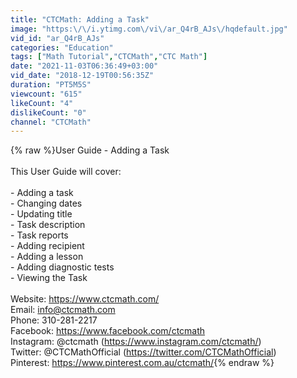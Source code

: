 ```yaml
---
title: "CTCMath: Adding a Task"
image: "https:\/\/i.ytimg.com\/vi\/ar_Q4rB_AJs\/hqdefault.jpg"
vid_id: "ar_Q4rB_AJs"
categories: "Education"
tags: ["Math Tutorial","CTCMath","CTC Math"]
date: "2021-11-03T06:36:49+03:00"
vid_date: "2018-12-19T00:56:35Z"
duration: "PT5M5S"
viewcount: "615"
likeCount: "4"
dislikeCount: "0"
channel: "CTCMath"
---
```

{% raw %}User Guide - Adding a Task<br /><br />This User Guide will cover:<br /><br />- Adding a task<br />- Changing dates<br />- Updating title<br />- Task description<br />- Task reports<br />- Adding recipient<br />- Adding a lesson<br />- Adding diagnostic tests<br />- Viewing the Task<br /><br />Website: <a rel="nofollow" target="blank" href="https://www.ctcmath.com/">https://www.ctcmath.com/</a><br />Email: info@ctcmath.com<br />Phone: 310-281-2217<br />Facebook: <a rel="nofollow" target="blank" href="https://www.facebook.com/ctcmath">https://www.facebook.com/ctcmath</a><br />Instagram: @ctcmath (<a rel="nofollow" target="blank" href="https://www.instagram.com/ctcmath/)">https://www.instagram.com/ctcmath/)</a><br />Twitter: @CTCMathOfficial (<a rel="nofollow" target="blank" href="https://twitter.com/CTCMathOfficial)">https://twitter.com/CTCMathOfficial)</a><br />Pinterest: <a rel="nofollow" target="blank" href="https://www.pinterest.com.au/ctcmath/">https://www.pinterest.com.au/ctcmath/</a>{% endraw %}
